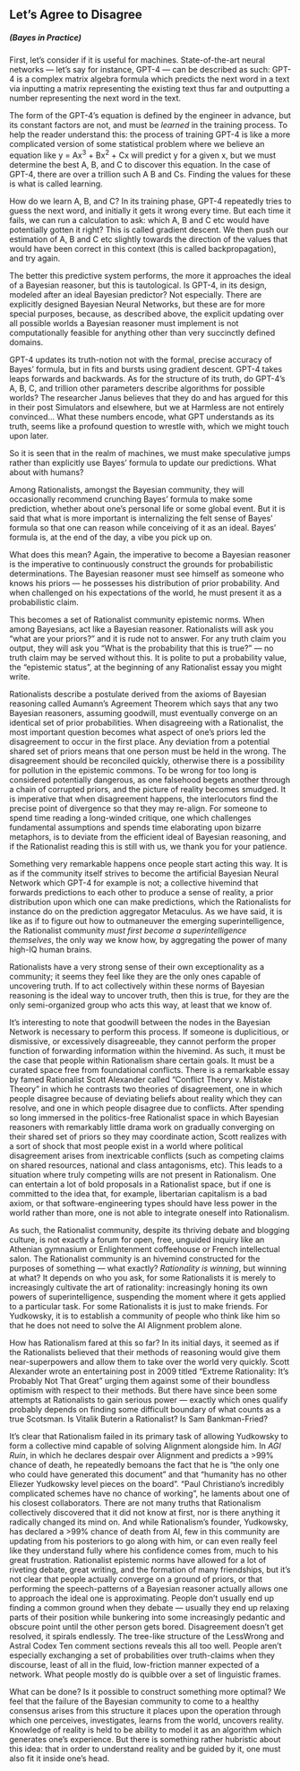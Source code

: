 ## Let’s Agree to Disagree
##### **(Bayes in Practice)**

First, let’s consider if it is useful for machines. State-of-the-art neural networks — let’s say for instance, GPT-4 — can be described as such: GPT-4 is a complex matrix algebra formula which predicts the next word in a text via inputting a matrix representing the existing text thus far and outputting a number representing the next word in the text.

The form of the GPT-4’s equation is defined by the engineer in advance, but its constant factors are not, and must be *learned* in the training process. To help the reader understand this: the process of training GPT-4 is like a more complicated version of some statistical problem where we believe an equation like y = Ax<sup>3</sup> + Bx<sup>2</sup> + Cx will predict y for a given x, but we must determine the best A, B, and C to discover this equation. In the case of GPT-4, there are over a trillion such A B and Cs. Finding the values for these is what is called learning.

How do we learn A, B, and C? In its training phase, GPT-4 repeatedly tries to guess the next word, and initially it gets it wrong every time. But each time it fails, we can run a calculation to ask: which A, B and C etc would have potentially gotten it right? This is called gradient descent. We then push our estimation of A, B and C etc slightly towards the direction of the values that would have been correct in this context (this is called backpropagation), and try again.

The better this predictive system performs, the more it approaches the ideal of a Bayesian reasoner, but this is tautological. Is GPT-4, in its design, modeled after an ideal Bayesian predictor? Not especially. There are explicitly designed Bayesian Neural Networks, but these are for more special purposes, because, as described above, the explicit updating over all possible worlds a Bayesian reasoner must implement is not computationally feasible for anything other than very succinctly defined domains.

GPT-4 updates its truth-notion not with the formal, precise accuracy of Bayes’ formula, but in fits and bursts using gradient descent. GPT-4 takes leaps forwards and backwards. As for the structure of its truth, do GPT-4’s A, B, C, and trillion other parameters describe algorithms for possible worlds? The researcher Janus believes that they do and has argued for this in their post Simulators and elsewhere, but we at Harmless are not entirely convinced... What these numbers encode, what GPT understands as its truth, seems like a profound question to wrestle with, which we might touch upon later.

So it is seen that in the realm of machines, we must make speculative jumps rather than explicitly use Bayes’ formula to update our predictions. What about with humans?

Among Rationalists, amongst the Bayesian community, they will occasionally recommend crunching Bayes’ formula to make some prediction, whether about one’s personal life or some global event. But it is said that what is more important is internalizing the felt sense of Bayes’ formula so that one can reason while conceiving of it as an ideal. Bayes’ formula is, at the end of the day, a vibe you pick up on.

What does this mean? Again, the imperative to become a Bayesian reasoner is the imperative to continuously construct the grounds for probabilistic determinations. The Bayesian reasoner must see himself as someone who knows his priors — he possesses his distribution of prior probability. And when challenged on his expectations of the world, he must present it as a probabilistic claim.

This becomes a set of Rationalist community epistemic norms. When among Bayesians, act like a Bayesian reasoner. Rationalists will ask you “what are your priors?” and it is rude not to answer. For any truth claim you output, they will ask you “What is the probability that this is true?” — no truth claim may be served without this. It is polite to put a probability value, the “epistemic status”, at the beginning of any Rationalist essay you might write.

Rationalists describe a postulate derived from the axioms of Bayesian reasoning called Aumann’s Agreement Theorem which says that any two Bayesian reasoners, assuming goodwill, must eventually converge on an identical set of prior probabilities. When disagreeing with a Rationalist, the most important question becomes what aspect of one’s priors led the disagreement to occur in the first place. Any deviation from a potential shared set of priors means that one person must be held in the wrong. The disagreement should be reconciled quickly, otherwise there is a possibility for pollution in the epistemic commons. To be wrong for too long is considered potentially dangerous, as one falsehood begets another through a chain of corrupted priors, and the picture of reality becomes smudged. It is imperative that when disagreement happens, the interlocutors find the precise point of divergence so that they may re-align. For someone to spend time reading a long-winded critique, one which challenges fundamental assumptions and spends time elaborating upon bizarre metaphors, is to deviate from the efficient ideal of Bayesian reasoning, and if the Rationalist reading this is still with us, we thank you for your patience. 

Something very remarkable happens once people start acting this way. It is as if the community itself strives to become the artificial Bayesian Neural Network which GPT-4 for example is not; a collective hivemind that forwards predictions to each other to produce a sense of reality, a prior distribution upon which one can make predictions, which the Rationalists for instance do on the prediction aggregator Metaculus. As we have said, it is like as if to figure out how to outmaneuver the emerging superintelligence, the Rationalist community *must first become a superintelligence themselves*, the only way we know how, by aggregating the power of many high-IQ human brains.

Rationalists have a very strong sense of their own exceptionality as a community; it seems they feel like they are the only ones capable of uncovering truth. If to act collectively within these norms of Bayesian reasoning is the ideal way to uncover truth, then this is true, for they are the only semi-organized group who acts this way, at least that we know of.

It’s interesting to note that goodwill between the nodes in the Bayesian Network is necessary to perform this process. If someone is duplicitious, or dismissive, or excessively disagreeable, they cannot perform the proper function of forwarding information within the hivemind. As such, it must be the case that people within Rationalism share certain goals. It must be a curated space free from foundational conflicts. There is a remarkable essay by famed Rationalist Scott Alexander called “Conflict Theory v. Mistake Theory” in which he contrasts two theories of disagreement, one in which people disagree because of deviating beliefs about reality which they can resolve, and one in which people disagree due to conflicts. After spending so long immersed in the politics-free Rationalist space in which Bayesian reasoners with remarkably little drama work on gradually converging on their shared set of priors so they may coordinate action, Scott realizes with a sort of shock that most people exist in a world where political disagreement arises from inextricable conflicts (such as competing claims on shared resources, national and class antagonisms, etc). This leads to a situation where truly competing wills are not present in Rationalism. One can entertain a lot of bold proposals in a Rationalist space, but if one is committed to the idea that, for example, libertarian capitalism is a bad axiom, or that software-engineering types should have less power in the world rather than more, one is not able to integrate oneself into Rationalism.

As such, the Rationalist community, despite its thriving debate and blogging culture, is not exactly a forum for open, free, unguided inquiry like an Athenian gymnasium or Enlightenment coffeehouse or French intellectual salon. The Rationalist community is an hivemind constructed for the purposes of something — what exactly? *Rationality is winning*, but winning at what? It depends on who you ask, for some Rationalists it is merely to increasingly cultivate the art of rationality: increasingly honing its own powers of superintelligence, suspending the moment where it gets applied to a particular task. For some Rationalists it is just to make friends. For Yudkowsky, it is to establish a community of people who think like him so that he does not need to solve the AI Alignment problem alone.

How has Rationalism fared at this so far? In its initial days, it seemed as if the Rationalists believed that their methods of reasoning would give them near-superpowers and allow them to take over the world very quickly. Scott Alexander wrote an entertaining post in 2009 titled “Extreme Rationality: It’s Probably Not That Great” urging them against some of their boundless optimism with respect to their methods. But there have since been some attempts at Rationalists to gain serious power — exactly which ones qualify probably depends on finding some difficult boundary of what counts as a true Scotsman. Is Vitalik Buterin a Rationalist? Is Sam Bankman-Fried?

It’s clear that Rationalism failed in its primary task of allowing Yudkowsky to form a collective mind capable of solving Alignment alongside him. In *AGI Ruin*, in which he declares despair over Alignment and predicts a >99% chance of death, he repeatedly bemoans the fact that he is “the only one who could have generated this document” and that “humanity has no other Eliezer Yudkowsky level pieces on the board”. “Paul Christiano’s incredibly complicated schemes have no chance of working”, he laments about one of his closest collaborators. There are not many truths that Rationalism collectively discovered that it did not know at first, nor is there anything it radically changed its mind on. And while Rationalism’s founder, Yudkowsky, has declared a >99% chance of death from AI, few in this community are updating from his posteriors to go along with him, or can even really feel like they understand fully where his confidence comes from, much to his great frustration. Rationalist epistemic norms have allowed for a lot of riveting debate, great writing, and the formation of many friendships, but it’s not clear that people actually converge on a ground of priors, or that performing the speech-patterns of a Bayesian reasoner actually allows one to approach the ideal one is approximating. People don’t usually end up finding a common ground when they debate — usually they end up relaxing parts of their position while bunkering into some increasingly pedantic and obscure point until the other person gets bored. Disagreement doesn’t get resolved, it spirals endlessly. The tree-like structure of the LessWrong and Astral Codex Ten comment sections reveals this all too well. People aren’t especially exchanging a set of probabilities over truth-claims when they discourse, least of all in the fluid, low-friction manner expected of a network. What people mostly do is quibble over a set of linguistic frames.

What can be done? Is it possible to construct something more optimal? We feel that the failure of the Bayesian community to come to a healthy consensus arises from this structure it places upon the operation through which one perceives, investigates, learns from the world, uncovers reality. Knowledge of reality is held to be ability to model it as an algorithm which generates one’s experience. But there is something rather hubristic about this idea: that in order to understand reality and be guided by it, one must also fit it inside one’s head. 
